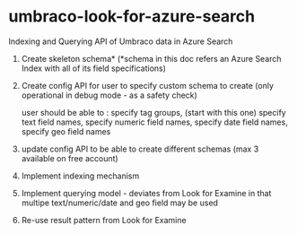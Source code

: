 # umbraco-look-for-azure-search
Indexing and Querying API of Umbraco data in Azure Search

1) Create skeleton schema* (*schema in this doc refers an Azure Search Index with all of its field specifications)

2) Create config API for user to specify custom schema to create (only operational in debug mode - as a safety check)

	user should be able to :	specify tag groups, (start with this one)
								specify text field names,
								specify numeric field names,
								specify date field names,
								specify geo field names

3) update config API to be able to create different schemas (max 3 available on free account)

4) Implement indexing mechanism

5) Implement querying model - deviates from Look for Examine in that multipe text/numeric/date and geo field may be used

6) Re-use result pattern from Look for Examine